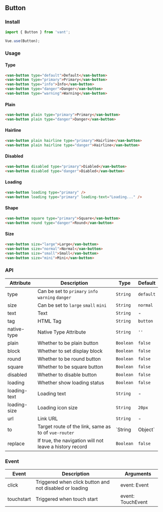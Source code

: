 ## Button

### Install
``` javascript
import { Button } from 'vant';

Vue.use(Button);
```

### Usage

#### Type

```html
<van-button type="default">Default</van-button>
<van-button type="primary">Primary</van-button>
<van-button type="info">Info</van-button>
<van-button type="danger">Danger</van-button>
<van-button type="warning">Warning</van-button>
```

#### Plain

```html
<van-button plain type="primary">Primary</van-button>
<van-button plain type="danger">Danger</van-button>
```

#### Hairline

```html
<van-button plain hairline type="primary">Hairline</van-button>
<van-button plain hairline type="danger">Hairline</van-button>
```

#### Disabled

```html
<van-button disabled type="primary">Diabled</van-button>
<van-button disabled type="danger">Diabled</van-button>
```

#### Loading

```html 
<van-button loading type="primary" />
<van-button loading type="primary" loading-text="Loading..." />
```

#### Shape

```html 
<van-button square type="primary">Square</van-button>
<van-button round type="danger">Round</van-button>
```

#### Size

```html 
<van-button size="large">Large</van-button>
<van-button size="normal">Normal</van-button>
<van-button size="small">Small</van-button>
<van-button size="mini">Mini</van-button>
```

### API

| Attribute | Description | Type | Default |
|------|------|------|------|
| type | Can be set to `primary` `info` `warning` `danger` | `String` | `default` |
| size | Can be set to `large` `small` `mini` | `String` | `normal` |
| text | Text | `String` | - |
| tag | HTML Tag | `String` | `button` |
| native-type | Native Type Attribute | `String` | `''` |
| plain | Whether to be plain button | `Boolean` | `false` |
| block | Whether to set display block | `Boolean` | `false` |
| round | Whether to be round button | `Boolean` | `false` |
| square | Whether to be square button | `Boolean` | `false` |
| disabled | Whether to disable button | `Boolean` | `false` |
| loading | Whether show loading status | `Boolean` | `false` |
| loading-text | Loading text | `String` | - |
| loading-size | Loading icon size | `String` | `20px` |
| url | Link URL | `String` | - |
| to | Target route of the link, same as to of `vue-router` | `String | Object` | - |
| replace | If true, the navigation will not leave a history record | `Boolean` | `false` |

### Event

| Event | Description | Arguments |
|------|------|------|
| click | Triggered when click button and not disabled or loading | event: Event |
| touchstart | Triggered when touch start | event: TouchEvent |
